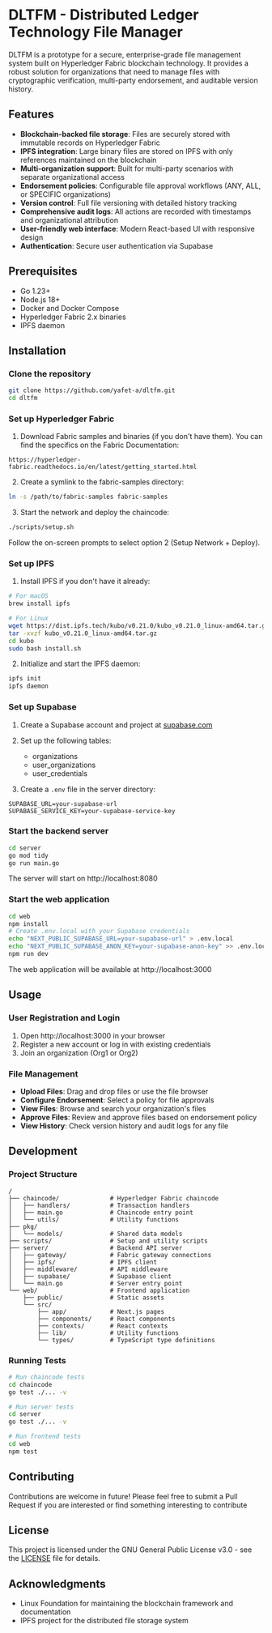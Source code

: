# DLTFM - Distributed Ledger Technology File Manager

DLTFM is a prototype for a secure, enterprise-grade file management system built on Hyperledger Fabric blockchain technology. It provides a robust solution for organizations that need to manage files with cryptographic verification, multi-party endorsement, and auditable version history.

## Features

- **Blockchain-backed file storage**: Files are securely stored with immutable records on Hyperledger Fabric
- **IPFS integration**: Large binary files are stored on IPFS with only references maintained on the blockchain
- **Multi-organization support**: Built for multi-party scenarios with separate organizational access
- **Endorsement policies**: Configurable file approval workflows (ANY, ALL, or SPECIFIC organizations)
- **Version control**: Full file versioning with detailed history tracking
- **Comprehensive audit logs**: All actions are recorded with timestamps and organizational attribution
- **User-friendly web interface**: Modern React-based UI with responsive design
- **Authentication**: Secure user authentication via Supabase

## Prerequisites

- Go 1.23+
- Node.js 18+
- Docker and Docker Compose
- Hyperledger Fabric 2.x binaries
- IPFS daemon

## Installation

### Clone the repository

```bash
git clone https://github.com/yafet-a/dltfm.git
cd dltfm
```

### Set up Hyperledger Fabric

1. Download Fabric samples and binaries (if you don't have them). You can find the specifics on the Fabric Documentation:

```
https://hyperledger-fabric.readthedocs.io/en/latest/getting_started.html
```

2. Create a symlink to the fabric-samples directory:

```bash
ln -s /path/to/fabric-samples fabric-samples
```

3. Start the network and deploy the chaincode:

```bash
./scripts/setup.sh
```

Follow the on-screen prompts to select option 2 (Setup Network + Deploy).

### Set up IPFS

1. Install IPFS if you don't have it already:

```bash
# For macOS
brew install ipfs

# For Linux
wget https://dist.ipfs.tech/kubo/v0.21.0/kubo_v0.21.0_linux-amd64.tar.gz
tar -xvzf kubo_v0.21.0_linux-amd64.tar.gz
cd kubo
sudo bash install.sh
```

2. Initialize and start the IPFS daemon:

```bash
ipfs init
ipfs daemon
```

### Set up Supabase

1. Create a Supabase account and project at [supabase.com](https://supabase.com)

2. Set up the following tables:
   - organizations
   - user_organizations
   - user_credentials

3. Create a `.env` file in the server directory:

```
SUPABASE_URL=your-supabase-url
SUPABASE_SERVICE_KEY=your-supabase-service-key
```

### Start the backend server

```bash
cd server
go mod tidy
go run main.go
```

The server will start on http://localhost:8080

### Start the web application

```bash
cd web
npm install
# Create .env.local with your Supabase credentials
echo "NEXT_PUBLIC_SUPABASE_URL=your-supabase-url" > .env.local
echo "NEXT_PUBLIC_SUPABASE_ANON_KEY=your-supabase-anon-key" >> .env.local
npm run dev
```

The web application will be available at http://localhost:3000

## Usage

### User Registration and Login

1. Open http://localhost:3000 in your browser
2. Register a new account or log in with existing credentials
3. Join an organization (Org1 or Org2)

### File Management

- **Upload Files**: Drag and drop files or use the file browser
- **Configure Endorsement**: Select a policy for file approvals
- **View Files**: Browse and search your organization's files
- **Approve Files**: Review and approve files based on endorsement policy
- **View History**: Check version history and audit logs for any file

## Development

### Project Structure

```
/
├── chaincode/              # Hyperledger Fabric chaincode
│   ├── handlers/           # Transaction handlers
│   ├── main.go             # Chaincode entry point
│   └── utils/              # Utility functions
├── pkg/
│   └── models/             # Shared data models
├── scripts/                # Setup and utility scripts
├── server/                 # Backend API server
│   ├── gateway/            # Fabric gateway connections
│   ├── ipfs/               # IPFS client
│   ├── middleware/         # API middleware
│   ├── supabase/           # Supabase client
│   └── main.go             # Server entry point
└── web/                    # Frontend application
    ├── public/             # Static assets
    └── src/
        ├── app/            # Next.js pages
        ├── components/     # React components
        ├── contexts/       # React contexts
        ├── lib/            # Utility functions
        └── types/          # TypeScript type definitions
```

### Running Tests

```bash
# Run chaincode tests
cd chaincode
go test ./... -v

# Run server tests
cd server
go test ./... -v

# Run frontend tests
cd web
npm test
```

## Contributing

Contributions are welcome in future! Please feel free to submit a Pull Request if you are interested or find something interesting to contribute

## License
This project is licensed under the GNU General Public License v3.0 - see the [LICENSE](LICENSE) file for details.

## Acknowledgments

- Linux Foundation for maintaining the blockchain framework and documentation
- IPFS project for the distributed file storage system
